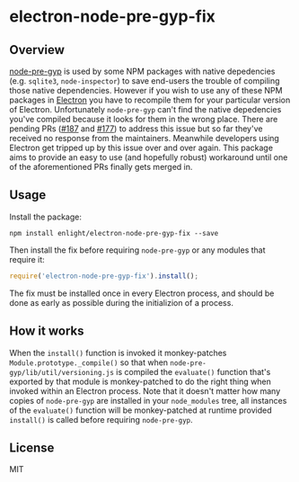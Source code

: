 # electron-node-pre-gyp-fix

## Overview
[node-pre-gyp](https://github.com/mapbox/node-pre-gyp) is used by some NPM packages with native
depedencies (e.g. `sqlite3`, `node-inspector`) to save end-users the trouble of compiling those
native dependencies. However if you wish to use any of these NPM packages in
[Electron](https://github.com/atom/electron) you have to recompile them for your particular
version of Electron. Unfortunately `node-pre-gyp` can't find the native depedencies you've compiled
because it looks for them in the wrong place. There are pending PRs ([#187](https://github.com/mapbox/node-pre-gyp/pull/187) and
[#177](https://github.com/mapbox/node-pre-gyp/pull/177)) to address this issue but so far they've received
no response from the maintainers. Meanwhile developers using Electron get tripped up by this issue
over and over again. This package aims to provide an easy to use (and hopefully robust) workaround
until one of the aforementioned PRs finally gets merged in.

## Usage

Install the package:
```shell
npm install enlight/electron-node-pre-gyp-fix --save
```

Then install the fix before requiring `node-pre-gyp` or any modules that require it:
```javascript
require('electron-node-pre-gyp-fix').install();
```
The fix must be installed once in every Electron process, and should be done as early as possible
during the initializion of a process.

## How it works

When the `install()` function is invoked it monkey-patches `Module.prototype._compile()` so that
when `node-pre-gyp/lib/util/versioning.js` is compiled the `evaluate()` function that's exported
by that module is monkey-patched to do the right thing when invoked within an Electron process.
Note that it doesn't matter how many copies of `node-pre-gyp` are installed in your `node_modules`
tree, all instances of the `evaluate()` function will be monkey-patched at runtime
provided `install()` is called before requiring `node-pre-gyp`.

## License
MIT
